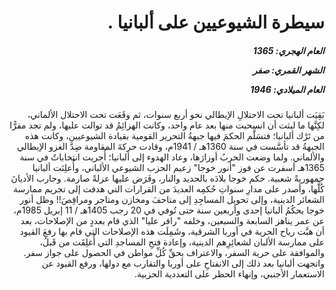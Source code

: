 <h1 dir="rtl">سيطرة الشيوعيين على ألبانيا .</h1>

<h5 dir="rtl">العام الهجري:  1365

الشهر القمري: صفر

العام الميلادي: 1946</h5>

<p dir="rtl">بَقِيَت ألبانيا تحت الاحتلالِ الإيطالي نحو أربع سنوات، ثم وقَعَت تحت الاحتلال الألماني، لكِنَّها ما لبثت أن انسحبت منها بعد عام واحد، وكانت الهزائِمُ قد توالت عليها، ولم تجد مفرًّا من تَرْك ألبانيا؛ فتسَلَّم الحكمَ فيها جبهةُ التحرير القومية بقيادة الشيوعيين، وكانت هذه الجبهةُ قد تأسَّست في سنة 1360هـ / 1941م، وقادت حركةَ المقاومة ضِدَّ الغزو الإيطالي والألماني. ولما وضعت الحربُ أوزارَها، وعاد الهدوء إلى ألبانيا؛ أُجريت انتخاباتٌ في سنة 1365هـ أسفرت عن فوز "أنور خوجا" زعيم الحزب الشيوعي الألباني، وأُعلِنَت ألبانيا جمهوريةً شعبية. حكم خوجا بلادَه بالحديد والنار، وفَرَض عليها عزلةً صارمة. وحارب الأديانَ كُلَّها، وأصدر على مدارِ سنواتِ حُكمِه العديدَ من القرارات التي هدفت إلى تجريم ممارسة الشعائر الدينية، وإلى تحويل المساجِدِ إلى متاحفَ ومخازن ومتاجر ومراقِصَ!! وظل أنور خوجا يحكُمُ ألبانيا إحدى وأربعين سنة حتى تُوفي في 20 رجب 1405هـ / 11 إبريل 1985م، عن عمر يناهز السابعة والسبعين، وخلفه "رافر عليا" الذي قام بعددٍ من الإصلاحات، بعد أن هبَّت رياح الحرية في أوربا الشرقية، وشَمِلَت هذه الإصلاحات التي قام بها رفعَ القيود على ممارسة الألبان لشعائِرِهم الدينية، وإعادة فتحِ المساجدِ التي أُغلِقَت من قَبلُ، والموافقة على حرية السفر، والاعتراف بحقِّ كُلِّ مواطن في الحصول على جواز سفر. واتجهت ألبانيا بعد ذلك إلى الانفتاحِ على أوربا والتقارب مع دولها، ورفع القيود عن الاستعمار الأجنبي، وإنهاء الحظر على التعددية الحزبية.</p></br>
